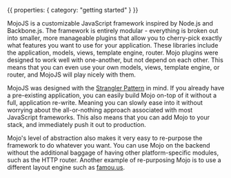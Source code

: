 {{
  properties: {
    category: "getting started"
  }
}}

MojoJS is a customizable JavaScript framework inspired by Node.js and Backbone.js.
The framework is entirely modular - everything is broken out into smaller, more manageable plugins that allow you to cherry-pick exactly what features you want to use for your application.
These libraries include the application, models, views, template engine, router. Mojo plugins were designed to work well with one-another, but not depend on each other. This means that you can even use your own models, views, template engine, or router, and MojoJS will play nicely with them.

MojoJS was designed with the [Strangler Pattern](http://www.martinfowler.com/bliki/StranglerApplication.html) in mind. If you already have a pre-existing application, you can easily build Mojo on-top of it without a full, application re-write.
Meaning you can slowly ease into it without worrying about the all-or-nothing approach associated with most JavaScript frameworks. This also means that you can add Mojo to your stack, and immediately push it out to production.

Mojo's level of abstraction also makes it very easy to re-purpose the framework to do whatever you want. You can
use Mojo on the backend without the additional baggage of having other platform-specific modules, such as the HTTP router.
Another example of re-purposing Mojo is to use a different layout engine such as [famou.us](http://famo.us/).



<!--
### History

Mojo was originally developed in-house at [ClassDojo](https://www.classdojo.com/) to refactor a pre-existing codebase.
At the time, the team at ClassDojo evaluated existing frameworks which had to fit the following requirements:

1. The framework had to work well with older platforms such as IE 8+
2. The framework had to work with our existing codebase (AMD, Backbone, API)
3. The framework had to be built on-top of our existing application (strangler pattern).

### Architecture


-->
